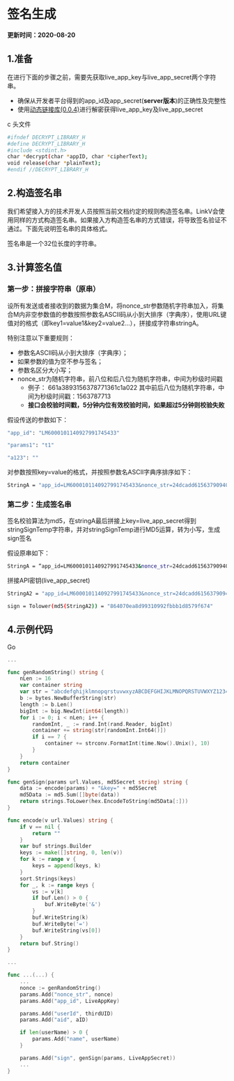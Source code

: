 # 签名生成

**更新时间：2020-08-20**

## 1.准备

在进行下面的步骤之前，需要先获取live_app_key与live_app_secret两个字符串。
- 确保从开发者平台得到的app_id及app_secret(**server版本**)的正确性及完整性
- 使用[动态链接库(0.0.4)](https://dl.linkv.io/static/server/0.0.4/libdecrypt.so)进行解密获得live_app_key及live_app_secret

c 头文件
```sh
#ifndef DECRYPT_LIBRARY_H
#define DECRYPT_LIBRARY_H
#include <stdint.h>
char *decrypt(char *appID, char *cipherText);
void release(char *plainText);
#endif //DECRYPT_LIBRARY_H
```


## 2.构造签名串

我们希望接入方的技术开发人员按照当前文档约定的规则构造签名串。LinkV会使用同样的方式构造签名串。如果接入方构造签名串的方式错误，将导致签名验证不通过。下面先说明签名串的具体格式。

签名串是一个32位长度的字符串。

## 3.计算签名值

### 第一步：拼接字符串（原串）
设所有发送或者接收到的数据为集合M，将nonce_str参数随机字符串加入，将集合M内非空参数值的参数按照参数名ASCII码从小到大排序（字典序），使用URL键值对的格式（即key1=value1&key2=value2…），拼接成字符串stringA。

特别注意以下重要规则：
- 参数名ASCII码从小到大排序（字典序）；
- 如果参数的值为空不参与签名；
- 参数名区分大小写；
- nonce_str为随机字符串，前八位和后八位为随机字符串，中间为秒级时间戳
  - 例子： 661a3893156378771361c1a022    其中前后八位为随机字符串，中间为秒级时间戳：1563787713
  - **接口会校验时间戳，5分钟内位有效校验时间，如果超过5分钟则校验失败**

假设传送的参数如下：
```sh
"app_id": "LM6000101140927991745433"

"params1": "t1"

"a123": ""
```

对参数按照key=value的格式，并按照参数名ASCII字典序排序如下：
```sh
StringA = "app_id=LM6000101140927991745433&nonce_str=24dcadd615637909402f4877b0&param1=t1"
```

### 第二步：生成签名串
签名校验算法为md5，在stringA最后拼接上key=live_app_secret得到stringSignTemp字符串，并对stringSignTemp进行MD5运算，转为小写，生成sign签名

假设原串如下：
```sh
StringA = “app_id=LM6000101140927991745433&nonce_str=24dcadd615637909402f4877b0&param1=t1”
```

拼接API密钥(live_app_secret)
```sh
StringA2 = "app_id=LM6000101140927991745433&nonce_str=24dcadd615637909402f4877b0&param1=t1&key=live_app_secret"

sign = Tolower(md5(StringA2)) = "864070ea8d99310992fbbb1d8579f674"
```

## 4.示例代码

Go
```go
...

func genRandomString() string {
	nLen := 16
	var container string
	var str = "abcdefghijklmnopqrstuvwxyzABCDEFGHIJKLMNOPQRSTUVWXYZ1234567890"
	b := bytes.NewBufferString(str)
	length := b.Len()
	bigInt := big.NewInt(int64(length))
	for i := 0; i < nLen; i++ {
		randomInt, _ := rand.Int(rand.Reader, bigInt)
		container += string(str[randomInt.Int64()])
		if i == 7 {
			container += strconv.FormatInt(time.Now().Unix(), 10)
		}
	}
	return container
}

func genSign(params url.Values, md5Secret string) string {
	data := encode(params) + "&key=" + md5Secret
	md5Data := md5.Sum([]byte(data))
	return strings.ToLower(hex.EncodeToString(md5Data[:]))
}

func encode(v url.Values) string {
	if v == nil {
		return ""
	}
	var buf strings.Builder
	keys := make([]string, 0, len(v))
	for k := range v {
		keys = append(keys, k)
	}
	sort.Strings(keys)
	for _, k := range keys {
		vs := v[k]
		if buf.Len() > 0 {
			buf.WriteByte('&')
		}
		buf.WriteString(k)
		buf.WriteByte('=')
		buf.WriteString(vs[0])
	}
	return buf.String()
}

...

func ...(...) {
    ... 
	nonce := genRandomString()
	params.Add("nonce_str", nonce)
	params.Add("app_id", LiveAppKey)

	params.Add("userId", thirdUID)
	params.Add("aid", aID)

	if len(userName) > 0 {
		params.Add("name", userName)
	}

    params.Add("sign", genSign(params, LiveAppSecret))
    ...
}
```